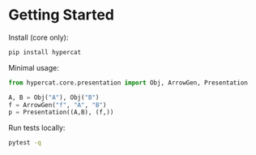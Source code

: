 # Getting Started

Install (core only):

```bash
pip install hypercat
```

Minimal usage:

```python
from hypercat.core.presentation import Obj, ArrowGen, Presentation

A, B = Obj("A"), Obj("B")
f = ArrowGen("f", "A", "B")
p = Presentation((A,B), (f,))
```

Run tests locally:

```bash
pytest -q
```
